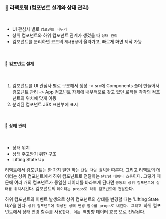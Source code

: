 ### 📅 리팩토링 (컴포넌트 설계와 상태 관리)
<br>

- UI 관심사 별로 `컴포넌트 나누기`<br>
- 상위 컴포넌트와 하위 컴포넌트 관계가 생겼을 때 `상태 관리`<br>
- 컴포넌트를 분리하면 코드의 `재사용성`이 올라가고, 빠르게 화면 제작 가능
<br>

#### 🚀 컴포넌트 설계
<br>

1. 컴포넌트를 UI 관심사 별로 구분해서 생성
-> src에 Components 폴더 만들어서 컴포넌트 관리
-> App 컴포넌트 자체에 내부적으로 갖고 있던 로직들 각각의 컴포넌트의 위치에 맞게 이동
2. 분리된 컴포넌트 JSX 표현부에 표시
<br>

#### 🚀 상태 관리
<br>

- 상태 위치
- 상태 주고받기 위한 구조
- Lifting State Up

리액트에서 컴포넌트는 한 가지 일만 하는 `단일 책임 원칙`을 따른다. 그리고 리액트의 데이터는 상위 컴포넌트에서 하위 컴포넌트로 전달하는 `단방향 데이터 흐름`이다. 그렇기 때문에 여러 개의 컴포넌트가 동일한 데이터를 바라보게 된다면 `공통의 상위 컴포넌트에 상태를 위치`시킨다. 컴포넌트의 `데이터는 props로 하위 컴포넌트에 전달`한다.

하위 컴포넌트의 이벤트 발생으로 상위 컴포넌트의 상태를 변경할 때는 'Lifting State Up'을 한다. `상위 컴포넌트에 작성된 상태 변경 함수를 props로 내린다. 그리고 `하위 컴포넌트에서 상태 변경 함수를 사용`한다. 이는 `역방향 데이터 흐름`으로 전달된다.  

